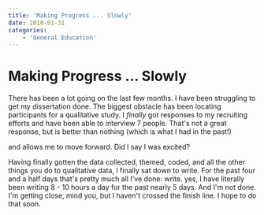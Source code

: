 ```yaml
---
title: 'Making Progress ... Slowly'
date: 2018-01-31
categories:
    - 'General Education'
---
```

# Making Progress ... Slowly

There has been a lot going on the last few months.  I have been struggling to 
get my dissertation done. The biggest obstacle has been locating participants 
for a qualitative study.  I *finally* got responses to my recruiting efforts and 
have been able to interview 7 people.  That's not a great response, but is 
better than nothing (which is what I had in the past!) 
<!-- more -->
and allows me to move 
forward.  Did I say I was excited?

Having finally gotten the data collected, themed, coded, and all the other 
things you do to qualitative data, I finally sat down to write.  For the past 
four and a half 
days that's pretty much all I've done: write.  yes, I have literally been 
writing 8 - 10 hours a day for the past nearly 5 days.  And I'm not done.  I'm 
getting close, mind you, but I haven't crossed the finish line.  I hope to do 
that soon.
